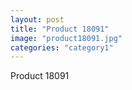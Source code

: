 ```yaml
---
layout: post
title: "Product 18091"
image: "product18091.jpg"
categories: "category1"
---
```

Product 18091
